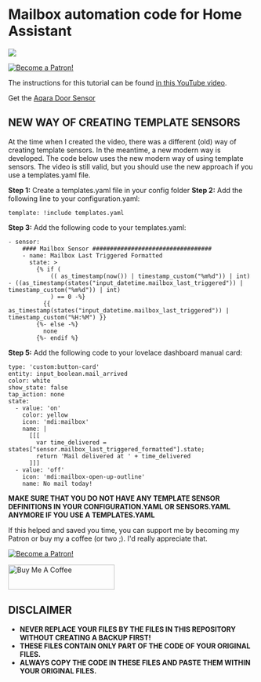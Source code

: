 # Mailbox automation code for Home Assistant

<a href="https://www.youtube.com/watch?v=-4KGdPh6ur0" target="_blank"><img src="https://github.com/smarthomejunkie/Home-Assistant-Tutorials/blob/master/Mailbox-Automation/Youve-Got-Mail-In-Home-Assistant-thumb.png?raw=true"></a>

<a href="https://www.patreon.com/bePatron?u=50155158" target="_blank"><img src="https://github.com/smarthomejunkie/Home-Assistant-Tutorials/blob/master/become-a-patron.png?raw=true" alt="Become a Patron!"></a>

The instructions for this tutorial can be found [in this YouTube video](https://www.youtube.com/watch?v=-4KGdPh6ur0).

Get the [Aqara Door Sensor](https://s.click.aliexpress.com/e/_A26g2H)

## NEW WAY OF CREATING TEMPLATE SENSORS
At the time when I created the video, there was a different (old) way of creating template sensors. In the meantime, a new modern way is developed. The code below uses the new modern way of using template sensors. The video is still valid, but you should use the new approach if you use a templates.yaml file.

**Step 1:** Create a templates.yaml file in your config folder
**Step 2:** Add the following line to your configuration.yaml:

```
template: !include templates.yaml
```
**Step 3:** Add the following code to your templates.yaml:

```
- sensor:
    #### Mailbox Sensor ##################################
    - name: Mailbox Last Triggered Formatted
      state: >
        {% if (
            (( as_timestamp(now()) | timestamp_custom("%m%d")) | int) - ((as_timestamp(states("input_datetime.mailbox_last_triggered")) | timestamp_custom("%m%d")) | int)
            ) == 0 -%}
          {{ as_timestamp(states("input_datetime.mailbox_last_triggered")) | timestamp_custom("%H:%M") }}
        {%- else -%}
          none
        {%- endif %}
```
**Step 5:** Add the following code to your lovelace dashboard manual card:

```
type: 'custom:button-card'
entity: input_boolean.mail_arrived
color: white
show_state: false
tap_action: none
state:
  - value: 'on'
    color: yellow
    icon: 'mdi:mailbox'
    name: |
      [[[
        var time_delivered = states["sensor.mailbox_last_triggered_formatted"].state;
        return 'Mail delivered at ' + time_delivered 
      ]]]
  - value: 'off'
    icon: 'mdi:mailbox-open-up-outline'
    name: No mail today!
```

**MAKE SURE THAT YOU DO NOT HAVE ANY TEMPLATE SENSOR DEFINITIONS IN YOUR CONFIGURATION.YAML OR SENSORS.YAML ANYMORE IF YOU USE A TEMPLATES.YAML**

If this helped and saved you time, you can support me by becoming my Patron or buy my a coffee (or two ;). I'd really appreciate that.

<a href="https://www.patreon.com/bePatron?u=50155158" target="_blank"><img src="https://github.com/smarthomejunkie/Home-Assistant-Tutorials/blob/master/become-a-patron.png?raw=true" alt="Become a Patron!"></a>

<a href="https://www.buymeacoffee.com/smarthomejunkie" target="_blank"><img src="https://cdn.buymeacoffee.com/buttons/default-blue.png" alt="Buy Me A Coffee" height="51" width="217" ></a>

## DISCLAIMER
* **NEVER REPLACE YOUR FILES BY THE FILES IN THIS REPOSITORY WITHOUT CREATING A BACKUP FIRST!**
* **THESE FILES CONTAIN ONLY PART OF THE CODE OF YOUR ORIGINAL FILES.**
* **ALWAYS COPY THE CODE IN THESE FILES AND PASTE THEM WITHIN YOUR ORIGINAL FILES.**
